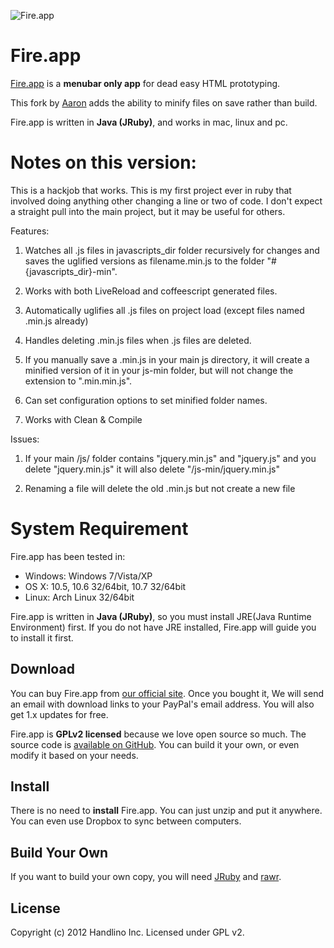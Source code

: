 ![Fire.app](https://github.com/handlino/FireApp/raw/master/lib/images/icon/256.png)

# Fire.app

[Fire.app][fireapp] is a **menubar only app** for dead easy HTML prototyping.

This fork by [Aaron](http://aaron.md/) adds the ability to minify files on save rather than build.

Fire.app is written in **Java (JRuby)**, and works in mac, linux and pc.

# Notes on this version:

This is a hackjob that works. This is my first project ever in ruby that involved doing anything other changing a line or two of code. I don't expect a straight pull into the main project, but it may be useful for others.

Features:

1. Watches all .js files in javascripts_dir folder recursively for changes and saves the uglified versions as filename.min.js to the folder "#{javascripts_dir}-min". 

2. Works with both LiveReload and coffeescript generated files.

3. Automatically uglifies all .js files on project load (except files named .min.js already)

4. Handles deleting .min.js files when .js files are deleted.

5. If you manually save a .min.js in your main js directory, it will create a minified version of it in your js-min folder, but will not change the extension to ".min.min.js".

6. Can set configuration options to set minified folder names.

7. Works with Clean & Compile

Issues:

1. If your main /js/ folder contains "jquery.min.js" and "jquery.js" and you delete "jquery.min.js" it will also delete "/js-min/jquery.min.js"

2. Renaming a file will delete the old .min.js but not create a new file

# System Requirement

Fire.app has been tested in:

* Windows: Windows 7/Vista/XP
* OS X: 10.5, 10.6 32/64bit, 10.7 32/64bit
* Linux: Arch Linux 32/64bit

Fire.app is written in **Java (JRuby)**, so you must install JRE(Java Runtime Environment) first. If you do not have JRE installed, Fire.app will guide you to install it first.

## Download

You can buy Fire.app from [our official site][fireapp]. Once you bought it, We will send an email with download links to your PayPal's email address. You will also get 1.x updates for free.

Fire.app is **GPLv2 licensed** because we love open source so much. The source code is [available on GitHub][fireapp-github]. You can build it your own, or even modify it based on your needs.

## Install

There is no need to **install** Fire.app. You can just unzip and put it anywhere. You can even use Dropbox to sync between computers.

## Build Your Own

If you want to build your own copy, you will need [JRuby](http://jruby.org/) and [rawr](http://rawr.rubyforge.org/).

## License

Copyright (c) 2012 Handlino Inc.
Licensed under GPL v2.

[fireapp]: http://fireapp.handlino.com/
[fireapp-github]: http://github.com/handlino/fireapp